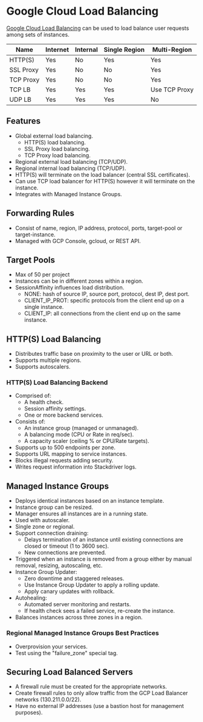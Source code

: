 # Google Cloud Load Balancing

[Google Cloud Load Balancing](https://cloud.google.com/compute/docs/load-balancing/) can be used to load balance user requests among sets of instances.

| Name      | Internet | Internal | Single Region | Multi-Region  |
|-----------|----------|----------|---------------|---------------|
| HTTP(S)   | Yes      | No       | Yes           | Yes           |
| SSL Proxy | Yes      | No       | No            | Yes           |
| TCP Proxy | Yes      | No       | No            | Yes           |
| TCP LB    | Yes      | Yes      | Yes           | Use TCP Proxy |
| UDP LB    | Yes      | Yes      | Yes           | No            |

## Features

* Global external load balancing.
  * HTTP(S) load balancing.
  * SSL Proxy load balancing.
  * TCP Proxy load balancing.
* Regional external load balancing (TCP/UDP).
* Regional internal load balancing (TCP/UDP).
* HTTP(S) will terminate on the load balancer (central SSL certificates).
* Can use TCP load balancer for HTTP(S) however it will terminate on the instance.
* Integrates with Managed Instance Groups.

## Forwarding Rules

* Consist of name, region, IP address, protocol, ports, target-pool or target-instance.
* Managed with GCP Console, gcloud, or REST API.

## Target Pools

* Max of 50 per project
* Instances can be in different zones within a region.
* SessionAffinity influences load distribution.
  * NONE: hash of source IP, source port, protocol, dest IP, dest port.
  * CLIENT_IP_PROT: specific protocols from the client end up on a single instance.
  * CLIENT_IP: all connections from the client end up on the same instance.

## HTTP(S) Load Balancing

* Distributes traffic base on proximity to the user or URL or both.
* Supports multiple regions.
* Supports autoscalers.

### HTTP(S) Load Balancing Backend

* Comprised of:
  * A health check.
  * Session affinity settings.
  * One or more backend services.
* Consists of:
  * An instance group (managed or unmanaged).
  * A balancing mode (CPU or Rate in req/sec).
  * A capacity scaler (ceiling % or CPU/Rate targets).
* Supports up to 500 endpoints per zone.
* Supports URL mapping to service instances.
* Blocks illegal requests adding security.
* Writes request information into Stackdriver logs.

## Managed Instance Groups

* Deploys identical instances based on an instance template.
* Instance group can be resized.
* Manager ensures all instances are in a running state.
* Used with autoscaler.
* Single zone or regional.
* Support connection draining:
  * Delays termination of an instance until existing connections are closed or timeout (1 to 3600 sec).
  * New connections are prevented.
* Triggered when an instance is removed from a group either by manual removal, resizing, autoscaling, etc.
* Instance Group Updater:
  * Zero downtime and staggered releases.
  * Use Instance Group Updater to apply a rolling update.
  * Apply canary updates with rollback.
* Autohealing:
  * Automated server monitoring and restarts.
  * If health check sees a failed service, re-create the instance.
* Balances instances across three zones in a region.

### Regional Managed Instance Groups Best Practices

* Overprovision your services.
* Test using the "failure_zone" special tag.

## Securing Load Balanced Servers

* A firewall rule must be created for the appropriate networks.
* Create firewall rules to only allow traffic from the GCP Load Balancer networks (130.211.0.0/22).
* Have no external IP addresses (use a bastion host for management purposes).
